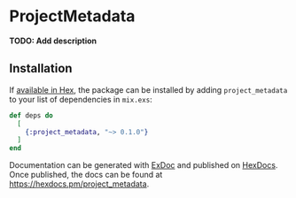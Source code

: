 # ProjectMetadata

**TODO: Add description**

## Installation

If [available in Hex](https://hex.pm/docs/publish), the package can be installed
by adding `project_metadata` to your list of dependencies in `mix.exs`:

```elixir
def deps do
  [
    {:project_metadata, "~> 0.1.0"}
  ]
end
```

Documentation can be generated with [ExDoc](https://github.com/elixir-lang/ex_doc)
and published on [HexDocs](https://hexdocs.pm). Once published, the docs can
be found at <https://hexdocs.pm/project_metadata>.

